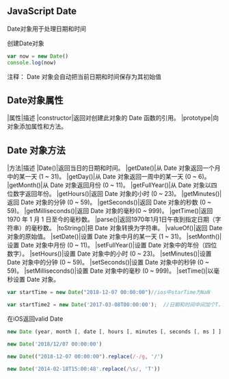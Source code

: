 ## JavaScript Date 

Date对象用于处理日期和时间

创建Date对象
``` js
var now = new Date()
console.log(now)
```
注释： Date 对象会自动把当前日期和时间保存为其初始值

## Date对象属性
|属性|描述
|constructor|返回对创建此对象的 Date 函数的引用。
|prototype|向对象添加属性和方法。

## Date 对象方法
|方法|描述
|Date()|返回当日的日期和时间。
|getDate()|从 Date 对象返回一个月中的某一天 (1 ~ 31)。
|getDay()|从 Date 对象返回一周中的某一天 (0 ~ 6)。
|getMonth()|从 Date 对象返回月份 (0 ~ 11)。
|getFullYear()|从 Date 对象以四位数字返回年份。
|getHours()|返回 Date 对象的小时 (0 ~ 23)。
|getMinutes()|返回 Date 对象的分钟 (0 ~ 59)。
|getSeconds()|返回 Date 对象的秒数 (0 ~ 59)。
|getMilliseconds()|返回 Date 对象的毫秒(0 ~ 999)。
|getTime()|返回 1970 年 1 月 1 日至今的毫秒数。
|parse()|返回1970年1月1日午夜到指定日期（字符串）的毫秒数。
|toString()|把 Date 对象转换为字符串。
|valueOf()|返回 Date 对象的原始值。
|setDate()|设置 Date 对象中月的某一天 (1 ~ 31)。
|setMonth()|设置 Date 对象中月份 (0 ~ 11)。
|setFullYear()|设置 Date 对象中的年份（四位数字）。
|setHours()|设置 Date 对象中的小时 (0 ~ 23)。
|setMinutes()|设置 Date 对象中的分钟 (0 ~ 59)。
|setSeconds()|设置 Date 对象中的秒钟 (0 ~ 59)。
|setMilliseconds()|设置 Date 对象中的毫秒 (0 ~ 999)。
|setTime()|以毫秒设置 Date 对象。

``` js
var startTime = new Date("2018-12-07 00:00:00")//ios中starTime为NaN

var startTime2 = new Date('2017-03-08T00:00:00');  //日期和时间中间加个T，兼容ios
```
在iOS返回valid Date

``` js
new Date (year, month [, date [, hours [, minutes [, seconds [, ms ] ] ] ] ] )
```

``` js
new Date('2018/12/07 00:00:00')

new Date(("2018-12-07 00:00:00").replace(/-/g, '/')

new Date('2014-02-18T15:00:48'.replace(/\s/, 'T'))
```
